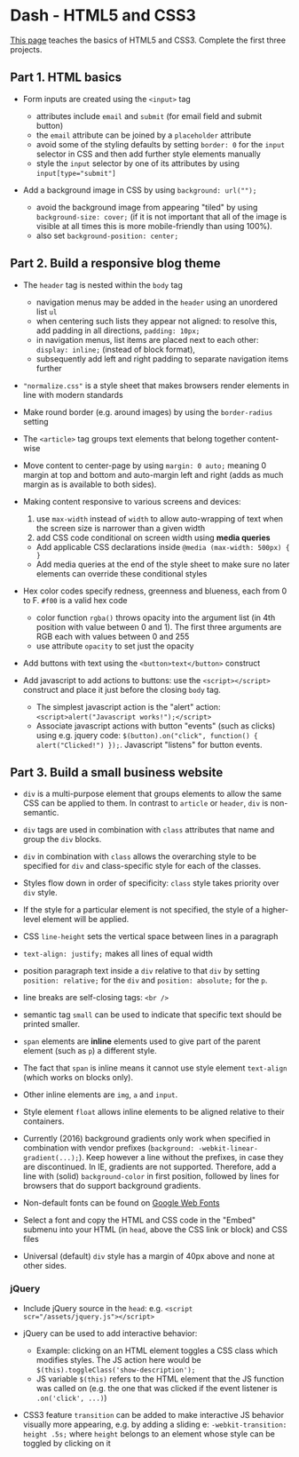 # Dash - HTML5 and CSS3

[This page](https://dash.generalassemb.ly) teaches the basics of HTML5 and CSS3. Complete the first three projects.


## Part 1. HTML basics

*   Form inputs are created using the `<input>` tag
    *   attributes include `email` and `submit` (for email field and submit button)
    *   the `email` attribute can be joined by a `placeholder` attribute
    *   avoid some of the styling defaults by setting `border: 0` for the `input` selector in CSS and then add further style elements manually
    *   style the `input` selector by one of its attributes by using `input[type="submit"]`

*   Add a background image in CSS by using `background: url("");`
    *   avoid the background image from appearing "tiled" by using `background-size: cover;` (if it is not important that all of the image is visible at all times this is more mobile-friendly than using 100%).
    *   also set `background-position: center;`


## Part 2. Build a responsive blog theme

*   The `header` tag is nested within the `body` tag
    *   navigation menus may be added in the `header` using an unordered list `ul`
       *   when centering such lists they appear not aligned: to resolve this, add padding in all directions, `padding: 10px;`
       *   in navigation menus, list items are placed next to each other: `display: inline;` (instead of block format),
       *   subsequently add left and right padding to separate navigation items further

*   `"normalize.css"` is a style sheet that makes browsers render elements in line with modern standards

*   Make round border (e.g. around images) by using the `border-radius` setting

*   The `<article>` tag groups text elements that belong together content-wise

*   Move content to center-page by using `margin: 0 auto;` meaning 0 margin at top and bottom and auto-margin left and right (adds as much margin as is available to both sides).

*   Making content responsive to various screens and devices:
    1. use `max-width` instead of `width` to allow auto-wrapping of text when the screen size is narrower than a given width
    2. add CSS code conditional on screen width using **media queries**
      *   Add applicable CSS declarations inside `@media (max-width: 500px) { }`
      *   Add media queries at the end of the style sheet to make sure no later elements can override these conditional styles
      
*   Hex color codes specify redness, greenness and blueness, each from 0 to F. `#f00` is a valid hex code
    * color function `rgba()` throws opacity into the argument list (in 4th position with value between 0 and 1). The first three arguments are RGB each with values between 0 and 255
    * use attribute `opacity` to set just the opacity  

*   Add buttons with text using the `<button>text</button>` construct

*   Add javascript to add actions to buttons: use the `<script></script>` construct and place it just before the closing `body` tag. 
    *   The simplest javascript action is the "alert" action: `<script>alert("Javascript works!");</script>` 
    *   Associate javascript actions with button "events" (such as clicks) using e.g. jquery code: `$(button).on("click", function() { alert("Clicked!") });`. Javascript "listens" for button events.


## Part 3. Build a small business website


*   `div` is a multi-purpose element that groups elements to allow the same CSS can be applied to them. In contrast to `article` or `header`, `div` is non-semantic.
*   `div` tags are used in combination with `class` attributes that name and group the `div` blocks.
*   `div` in combination with `class` allows the overarching style to be specified for `div` and class-specific style for each of the classes.
*   Styles flow down in order of specificity: `class` style takes priority over `div` style.
*   If the style for a particular element is not specified, the style of a higher-level element will be applied.

*   CSS `line-height` sets the vertical space between lines in a paragraph
*   `text-align: justify;` makes all lines of equal width

*   position paragraph text inside a `div` relative to that `div` by setting `position: relative;` for the `div` and `position: absolute;` for the `p`. 

*   line breaks are self-closing tags: `<br />`
*   semantic tag `small` can be used to indicate that specific text should be printed smaller.
    
*   `span` elements are __inline__ elements used to give part of the parent element (such as `p`) a different style. 
*   The fact that `span` is inline means it cannot use style element `text-align` (which works on blocks only).
*   Other inline elements are `img`, `a` and `input`.
*   Style element `float` allows inline elements to be aligned relative to their containers.

*   Currently (2016) background gradients only work when specified in combination with vendor prefixes (`background: -webkit-linear-gradient(...);`). Keep however a line without the prefixes, in case they are discontinued. In IE, gradients are not supported. Therefore, add a line with (solid) `background-color` in first position, followed by lines for browsers that do support background gradients.

*   Non-default fonts can be found on [Google Web Fonts](http://google.com/fonts)
*   Select a font and copy the HTML and CSS code in the "Embed" submenu into your HTML (in `head`, above the CSS link or block) and CSS files

*   Universal (default) `div` style has a margin of 40px above and none at other sides. 


### jQuery

*   Include jQuery source in the `head`: e.g. `<script scr="/assets/jquery.js"></script>`

*   jQuery can be used to add interactive behavior:
    *   Example: clicking on an HTML element toggles a CSS class which modifies styles. The JS action here would be `$(this).toggleClass('show-description');`
    *   JS variable `$(this)` refers to the HTML element that the JS function was called on (e.g. the one that was clicked if the event listener is `.on('click', ...)`)

*   CSS3 feature `transition` can be added to make interactive JS behavior visually more appearing, e.g. by adding a sliding e: `-webkit-transition: height .5s;` where `height` belongs to an element whose style can be toggled by clicking on it


    
    